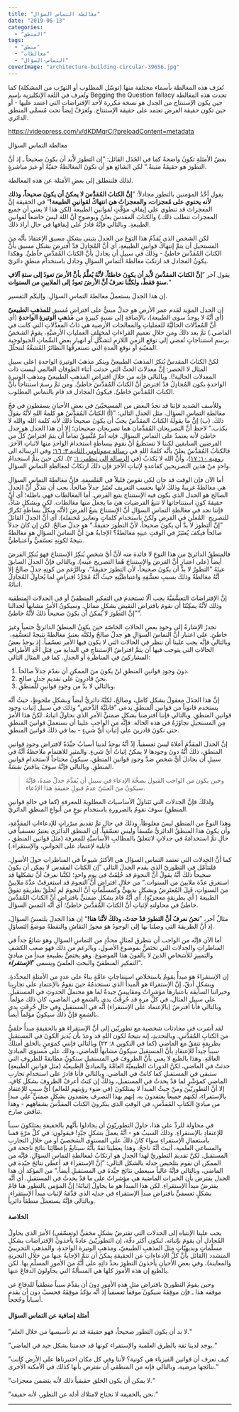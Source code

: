 ```yaml
---
title: "مغالطة التماس السؤال"
date: "2019-06-13"
categories: 
  - "المنطق"
tags: 
  - "منطق"
  - "مغالطات"
  - "التماس-السؤال"
coverImage: "architecture-building-circular-39656.jpg"
---
```


تُعرَف هذه المغالطة بأسماء مختلفة منها (توسّل المطلوب أو التهرّب من المشكلة) كما وتُعرف في اللغة الإنكليزية بإسم Begging the Question fallacy تحدث هذه المغالطة حين يكون الإستنتاج من الجدل هو نسخة مكررة لأحد الإفتراضات التي اعتمد عليها - أو حين تكون حقيقة الفرض تعتمد على حقيقة الإستنتاج. وتُعرَفْ إيضاً تحت مُسمَّى المنطق الدائري.

https://videopress.com/v/dKDMqrCj?preloadContent=metadata

مغالطة التماس السؤال

بعضُ الأمثلةِ تكونُ واضحةً كما في الجَدَل القائل: ”إن التطورَ لاَّبد أن يكونَ صحيحاً ـ إذ أنَّ التطورَ هو حقيقةٌ مثبتةٌ.“ لكن الشائع هو أن تكونَ المغالطةُ خفيّةً أو غيرَ مباشرةٍ.

لذلك فلننطلق إلى بعضِ الأمثلة عن هذه المغالطة.

يقول أحَّدُ المؤمنين بالتطور مجادلاً: ”**إنَّ الكتابَ المُقدَّسَ لا يمكنُ أن يكونَ صحيحاً، وذلك لأنه يحتوي على مُعجزات، والمعجزاتُ هيَ انتهاكٌ لقوانينِ الطبيعة!**“ في الحقيقة إنَّ المعجزاتَ قد تنطوي على إيقافٍ مؤقَّتٍ لقوانينِ الطبيعة (لكن هذا لا يعني أن جميع المعجزات تتطلب ذلك.) والكتابَ المقدسَ يعلنُ وبوضوحٍ أنَّ اللهَ ليسَ خاضعاً لقوانينِ الطبيعةِ. وبالتالي فإنَّهُ قادرٌ على إيقافها في حال أرادَ ذلك.

لكن الشخص الذي يُقدِّمُ هذا النوعَ من الجدلَ يتبنى بشكلٍ مسبق الإعتقادَ بأنَّه منَ المستحيلِ أن يتمَّ إنتهاكُ قوانينِ الطبيعةِ. أي أنَّ المُجادِلَ قدْ افترضَ بشكلٍ مسبق بأنَّ الكتابَ المُقدَّسَ خاطئٌ - وذلكَ في سبيلِ أن يجادلَ بأنَّ الكتابَ المُقدَّسِ خاطئٌ. وهكذا يكونُ المجادل قد ارتكبَ مغالطةَ التماسِ السؤالِ وجادل باستخدام منطقٍ دائريّ.

يقول آخر ”**إنَّ الكتابَ المقدَّسَ لاَّبد أن يكونَ خاطئاً، لأنَّهُ يُعلَّمُ بأنَّ الأرضَ تعودُ إلى ستةِ آلافِ سنةٍ فقطْ، ولكنَّنا نعرفُ أنَّ الأرضَ تعودُ إلى الملايينِ من السنوات.**“

إن هذا الجدلَ يستعملُ مغالطةَ التماسِ السؤالِ. وإليكَم التفسير.

إن الجدل المؤيد لقدم عمر الأرض هو جدلٌ مبنيٌّ على افتراضٍ مُسبق **للمذهبِ الطبيعيّ** (أي أنَّهُ لا يوجدُ سوى الطبيعة)، بالإضافةِ إلى نسبةٍ كبيرةٍ من **مذهبِ الوتيرةِ الواحدةِ** (أي أنَّ المُعدَّلاتَ الحاليَّةَ للعملياتِ والمعالجات الأرضية هي ذاتُ المعدَّلاتِ التي كانت في الماضي.) ثمَّ بعد ذلكَ ومن خلالِ تعميمِ القراءاتِ لمختلفِ العملياتِ الأرضيَّةِ، يقومُ الشخصُ برسمِ استنتاجاتٍ تُفضي إلى توقعِ الزمنِ اللازمِ لتشكُّلِ أو انهيار بعضِ السِّماتِ الجيولوجية المعيّنةِ أو توقعِ المدةِ التي تستغرقُهَا النظائرُ المُشعَّةُ لتتحلّلَ.

لكنَّ الكتابَ المقدسَّ يُنكرُ المذهبَ الطبيعيَّ وينكر مذهبَ الوتيرةِ الواحدةِ (على سبيلِ المثال لا الحصر: إنَّ معدلاتَ الحتِّ التي حدثت أثناء الطوفان العالمي ليست ذات المعدلات الحالية!). وبالتالي فإنه من خلالِ افتراضِ المذهبِ الطبيعيّ ومذهبِ الوتيرةِ الواحدةِ يكون المُجادِلُ قدْ افترضَ أنَّ الكتابَ المُقدَّسَ خاطئٌ. ومن ثمَّ رسمَ استنتاجاً بأنَّ الكتابَ المُقدَّسَ خاطئٌ. فيكونُ المجادل قد قام بالتماس المطلوب.

وللأسف الشديد فإننا قد نجدُ البعض من المسيحيّينَ في بعضِ الأحيانِ يسقطون في فخّ مغالطةِ التماسِ السؤال. مثل الجدل التالي: ”(أ) الكتابُ المُقدَّسُ هو كلمةُ اللهِ لأنَّهُ يقولُ ذلكَ. (ب) إنَّ ما يقولُهُ الكتابُ المقدَّسُ يجبُ أن يكونَ صحيحاً ذلكَ لأنه كلمة الله والله لا يكذب.“ لاحظ أنَّ التصريحان المُقدَّمان هما تصريحان صحيحان؛ إلا أن هذا الجدل هو جدل خاطئ لأنه يعتمدُ على التماسِ السؤالِ. فإنه أمرٌ مُتَّسِقُ تماماً أن يتمَ افتراضُ كلٍّ من الفرضين السابقين لكننا لا نستطيعُ أنْ نقومَ ببساطةٍ استخدامَ الواحدِ منها لاثباتِ الآخرَ. فالكتابُ المُقدَّسُ يعلنُ بأنَّه كلمةُ اللهِ في [رسالة تيموثاوس الثانية ٣: ١٦؛](https://biblia.com/books/ar-vandyke/2Ti3.16) وفي الرسالة الى [رومية ١٠: ١٧](https://biblia.com/books/ar-vandyke/rom10.17))، وأنَّ الله لا يَكذبُ (في [الرسالة إلى تيطس ١:](https://biblia.com/books/ar-vandyke/tit1.2) ٢). لكن حينَ يتمُّ استخدامُ واحدٍ منْ هذين التصريحين كقاعدةٍ لإثباتِ الآخرَ فإن ذلكَ ارتكابٌ لمغالطةِ التماسِ السؤالِ.

أما الآن فإن الوقت قد حان لكي نغوصَ قليلاً في الفلسفةِ. فإنَّ مغالطةَ التماسِ السؤالِ هي مغالطةٌ غريبةٌ وذلكَ لأنها بحسب التعريف تُعتَبرُ جدلاً صالحاً. يجب أن نتذكَّر أنَّ الجدل الصالح هو الجدل الذي يكون فيه الإستنتاج يتبع الفرض. أما المغالطات فهي باطلة؛ أي أنَّ حقيقةَ كونِ استنتاجاتها لا تتبعُ الفرضيات هيَ ما يجعلُ منها مغالطات. لكن وبشكلٍ شاذٍّ، فإننا نجد في مغالطةِ التماسِ السؤالِ أنَّ الإستنتاجَ يتبعُ الفرضَ (لأنَّه وبكلِّ بساطةٍ تَكرارٌ للتصريحِ  المُعلَنِ في الفرضِ ولكنْ باستخدامِ كلماتٍ وتعابيرَ مُختفلة). أي أنَّ الجدلَ القائلَ ”إنَّ التطورَ لا بدَّ أن يكونَ صحيحاً، لأنَّ التطورَ حقيقةٌ.“ هو جدلٌ صالحٌ. لكن إن كانَ جدلاً صالحاً فيكفَ يُعتَبَرُ في الوقتِ عينِهِ مغالطةً؟ الإجابةُ هيَ أنَّ التماسَ السؤالِ هوَ مغالطةٌ نتيجةً لكونِهِ تعسّفيٌّ واعتباطيٌّ.

فالمنطقُ الدائريّ من هذا النوعِ لا فائدة منه لأنَّ أيَّ شخصٍ يُنكِرُ الإستنتاجَ فهوَ يُنكِرُ الفرضَ أيضاً (على اعتبارِ أنَّ الفرضَ والإستنتاجَ هُما التصريح عينه). وبالتالي فإنَّ الجدلَ السابقَ عينَهُ ”التطورُ لا بدَّ أن يكونَ صحيحاً، لأن التطورَ حقيقةٌ“، وبالرَّغمِ من كونِهِ جدلٌ صالحٌ إلا أنَّهُ مغالطةٌ وذلكَ بسببِ تعسُّفِهِ واعتباطيَّتِهِ حيثُ أنَّهُ مُجَرَّدُ افتراضٍ لما يُحاوِلُ المُجادِلُ اثباتَهُ.

إنَّ الإفتراضاتَ التعسُّفيَّةَ يجب ألّا تستخدمَ في التفكيرِ المنطقيِّ أو في الجدلات المنطقية وذلك لأنَّهُ يمكِنُنَا أن نقومَ بافتراضِ النقيضِ بشكلٍ مماثلٍ. وسيكونُ الأمرُ مشابهاً لجدالنا ”إنَّ التطورَ لا يُمكنُ أن يكونَ صحيحاً ذلكَ لأنَّهُ خاطئٌ“.

تجدرُ الإشارةُ إلى وجودِ بعضِ الحالاتِ الخاصّةِ حينَ يكونُ المنطقُ الدائريُّ حتمياً وغيرَ خاطئٍ. على اعتبار أنَّ التماسَ السؤالِ هو جدلٌ صالحٌ ولكنَّه يعتبرُ مغالطةً نتيجةً لتعسُّفِهِ،  وبالتالي فإنَّه يجب علينا أن ننظر في الحالات التي لا يكون فيها الأمر تعسّفياً. إذ يوجدُ بعضُ الحالاتِ التي يتوجب فيها أن يتمَّ افتراضُ الإستنتاجِ في البدايةِ من قِبَلِ أحَّدِ الأطرافِ المشاركينَ في المناظرةِ أو الجدلِ. كما في المثال التالي:

1. دونَ وجودِ قوانينِ المنطقِ لنْ يكونَ منَ الممكنِ أن نقدّمَ جدلاً صالحاً.
2. نحنُ قادرونَ على تقديمِ جدلٍ صالحٍ.
3. وبالتالي لا بدَّ من وجودِ قوانينٍ للمنطقِ.

إنَّ هذا الجدَلَ معقولٌ بشكلٍ كاملٍ، وصالحٌ، لكنَّهُ دائريٌّ أيضاً وبشكلٍ ملحوظٍ، حيثُ أنَّه يستخدم قانوناً من قوانينِ المنطقِ يدعى ”قابليَّةَ الدَّحضِ“ وذلك في سبيل إثبات وجود قوانينِ المنطقِ. وبالتالي فإننا افترضنا بشكلٍ ضمنيٍّ الأمرِ الذي نحاولُ اثباتهُ. لكنَّ هذا الأمرَ مِن المستحيلِ تجاوُزَهُ في هذه الحالة. فإنَّه من الواجبِ علينا أن نستعملَ قوانينَ المنطقِ حتى نكونَ قادرينَ على إثباتِ أيِّ شيءٍ - بما في ذلكَ قوانينَ المنطقِ.

إنَّ الجدلَ المقدَّمَ أعلاهُ ليسَ تعسفياً. إذْ أنَّهُ يوجدُ لدينا أسبابٌ جيِّدَةٌ لافتراضِ وجودِ قوانينِ المنطق، ذلكَ أنَّهُ دونَ وجودها لا يمكنٌ إثباتٌ أيِّ شيءٍ. والمثيرِ للاهتمامِ ملاحظةُ أنَّهُ في سبيلِ أن يجادلَ أيُّ شخصٍ ضدَّ وجودِ قوانينِ المنطقِ، سيكونُ محتاجاً لاستخدامِ قوانينِ المنطقِ. وبالتالي فإنَّهُ سوفَ يناقضُ نفسَهُ.

> وحين يكون من الواجب القبول بصحَّة الإدعاء في سبيلِ أن يُقدَّمَ جدلٌ ضدهُ، فإنَّهُ سيكونُ منَ العبثيّ عدمُ قبولِ حقيقةِ هذا الإدّعاء.

ولذلكَ فإنَّ الجدلات التي تَتَناوَلُ الأساسياتَ المطلوبةَ للمعرفةِ (كما في حالةِ قوانينِ المنطقِ) سوفَ تقومُ بالضرورةِ باستخدامِ نوعٍ من أنواعِ المنطقِ الدائريّ.

وهذا النوعُ من المنطقِ ليسَ مغلوطاً، وذلكَ في حالِ تمَّ تقديم مبرّراتٍ للإدعاءاتِ المقدَّمَةِ، وأن يكونَ هذا المنطقُ الدائريُّ متّسقاً وليس تعسّفياً. إن المنطق الدائري يعتبرُ تعسفياً في حالِ تمَّ استخدامَهُ في جدلاتٍ لاتتعلقُ بالمطالبِ الأساسيَّةِ للمعرفة (مثلَ قوانين المنطقِ ، قابلية لإعتماد على الحواس، والإستقراء.) 

كما أنَّ الجدلات التي تعتمد التماس السؤال هي الأكثرُ شيوعاً في المناظراتِ حولَ الأصولِ. فلنتأمّل في التطوريّ الذي يقدم الجدلَ التالي ”إن الكتابَ المقدس لا يمكن أن يكونَ صحيحاً ذلكَ أنَّهُ يقولُ أنَّ النجومَ قد خُلِقَتْ في يومٍ واحدٍ؛ لكنَّنا نعرفُ أنَّ تشكلها قد استغرق عدّة ملايينَ من السنوات.“ من خلالِ افتراضِ أنَّ النجومَ قد استغرقتْ عدَّةَ ملايينْ منَ السنواتِ، قَبِلَ المُعتَرِضُ وبشكلٍ بديهيٍّ وكمسلّماتٍ أنَّ النجومَ لم تُخلَقْ بطريقةٍ تفوقُ الطبيعةَ ( أي بطريقةٍ معجزيّةٍ). أي أنَّهُ قامَ بشكلٍ ضمنيٍّ بافتراضِ أنَّ الكتابَ المُقدَّسَ خاطئٌ في محاولتهِ لإثباتِ أنَّ الكتابَ المُقدَّسَ خاطئٌ؛ أي أنَّه التمسَ السؤال.

مثالٌ آخر، ”**نحنُ نعرفُ أنَّ التطورَ قدْ حدثَ، وذلكَ لأنَّنا هنا!**“ إن هذا الجدلَ يلتمسُ السؤالَ، إذ أنَّ الطريقةَ التي وصلنا بها إلى الوجودُ هوَ محورُ النقاشِ والنقطةُ موضعُ التساؤلِ.

أما الآن فإنَّه من الواجب أن نتطرق لمثالٍ محدَّدٍ من التماسِ السؤالِ وهوَ شائعٌ جداً في المناظراتِ والجدلات التي تختَصُّ بموضوع الأصولِ، وبالرغم من ذلك فهو صعب الكشفِ والتمييزِ للأشخاصِ الذينَ لا يألفونَ هذا الموضوع. وهو يختصُّ بطبيعةِ مبدأٍ من مبادئِ التفكيرِ المنطقيّ والبحثِ العلميّ ويسمى ”**_الإستقراء_**“.

إن الإستقراءَ هوَ مبدأٌ يقومُ باستخلاصِ استنتاجاتٍ عامَّةٍ بناءً على عددٍ من الأمثلةِ المحدَّدةِ. وبشكلٍ أدقّ، إنَّ الإستقراءَ هو المبدأُ الذي نستخدمُهُ حينَ نقومُ بالإعتمادِ على تجارِبِنا وخبراتنا السابقة باعتبارها مؤشراتٌ ومقاييسٌ جيدةٌ لما هوَ محتملُ الحدوثِ في المستقبل. على سبيل المثال، في كلِّ مرةٍ قد حُرِقَتُ يديِ بالشمعِ في الماضي، كان ذلك مؤلماً. وبالتالي فأنا أفترضُ (بالإعتماد على الإستقراء) أنَّه في المستقبلِ وفي حالِ حُرِقَتٍ يدي بالشمعِ فإنَّ ذلكَ سيكونُ مؤلماً أيضاً.

لقد أشرت في محادثات شخصية مع تطوريّين إلى أنَّ الإستقراءَ هو بالحقيقةِ مبدأُ خلقيٌّ منَ الكتابِ المُقدَّسِ. وبالتحديدِ، إنه نتيجةٌ لكون اللهِ قد وعدَ بأن يُديرَ الكونَ في المستقبلِ بطريقةٍ تتفقُ مع الماضي (كما في التكوين ٨: ٢٢) وبالتالي فإنني كمؤمنٍ بالخلق أمتلكُ سبباً جيداً للإعتقادِ بأنَّ المستقبلَ سيكونُ مشابهاً للماضي، وذلك على مستوى المبادئِ العامَّةِ. وهذا بالطبع لا يعني بأنَّ الظروفَ في المستقبلِ ستكونُ مطابقةً للظروفِ التي حدثتْ في الماضي، لكنَّ الدوراتَ الطبيعيَّةَ العامَّةَ والمبادئَ الطبيعيَّة (مثل قوانينِ الطبيعةِ) ستبقى في المستقبلِ كما كانتْ في الماضي. وبالتالي فأنا قادرُ على استخدامِ تجاربِ الماضي كمؤشّرٍ لما قدْ يحدثُ في المستقبل، وذلكْ إن كنتُ أعرفْ الظروفَ بشكل كافٍ. إلا أنَّ التطوريّينَ ومنْ حيثُ المبدأ لا يمتلكونَ (في ضوء رؤيتهم للعالم) أيَّ سببٍ للإعتقادِ بالإستقراءِ، لكنهم جميعاً يعتقدونَ به. إنهم بهذا التصرف يعتمدون بشكلٍ ضمنيٍّ على مبدأٍ من مبادئِ الكتابِ المُقدَّسِ، في الوقتِ الذي ينكرونَ الكتابَ المقدَّسَ بشفاهِهم - وهذا تناقض صارخ.

في محاولة للردِّ على هذا، حاولَ التطوريّونَ أن يجادلوا بأنَّهم بالحقيقةِ يمتلكونَ سبباً للإعتقادِ بالإستقراءِ. وذلكَ السببُ هو - أنَّهُ يعملُ بشكلٍ جيّدٍ! فيقولون: في كلِّ مرّةٍ قمنا باستعمالِ الإستقراءِ سواءَ كانَ ذلكَ على المستوى الشخصيّ أو من خلالِ التجاربِ والمساعي العلمية، أثبتَ أنَّهُ ناجحٌ. وهذا يعطينا ثقةً بأنَّهُ سيتابعُ بإعطائِنَا نتائجَ ناجحة في المستقبل. لكنَّ تقديمَ التطوريَّ لهذا الجدلِ هو ارتكابٌ لمغالطةِ التماسِ السؤالِ. فإنَّه من الممكن ان نقوم بتلخيص جدله بالشكل التالي: ”إنَّ الإستقراءَ قد أعطى نتائجَ جيّدة في الماضي، وبالتالي فإنَّهُ غالباً سيعطي نتائجَ جيِّدةَ في المستقبلِ أيضاً.“ من المؤكد أن هذا الجدل يفترض بأن الخبرات الماضية هي مؤشراتٌ على ما قدْ يحدثُ في المستقبلِ. أي أنَّه يفترضُ مبدأَ الإستقراءِ. لكن هذا المبدأُ هو ما يحاولُ إثباتَهُ! إنَّ المؤمن بالتطور هنا قامً بشكلٍ تعسفيٍّ بافتراضِ مبدأِ الإستقراءِ في جدلِه الذي قدَّمَهُ لإثبات مبدأ الإستقراء. وبالتالي فإنَّهُ يستعملُ منطقاً دائرياً.

#### الخلاصة

يجب علينا الإنتباه إلى الجدلات التي تفترضُ بشكلٍ مخفيٍّ (وتعسّفيٍ) الأمرَ الذي يحاولُ المُجادل أن يقومَ بإثباته. لنكون أكثر دقّة، إن التطوريّينَ عادةً يأخذونَ الإفتراضات بشكلِ مسلّماتٍ وبديهيّاتٍ مثلَ المذهبِ الطبيعيّ، ومذهبِ الوتيرة الواحدةِ، والمذهبِ التجريبيّ المتشدد (القائل بأنَّ كلَّ الإدعاءاتِ عن الحقيقةِ يمكنُ أن تتمَّ الإجابةُ عنها من خلالِ التجربةِ والمعاينة)، وفي بعضِ الأحيانِ يأخذونَ التطورَ بحدِّ ذاتِهِ على أنَّهُ منَ الأمورِ المسلّمِ بها. لكن بالطبع إن هذه الأمورَ كلها هي المسألةُ التي يحاولونَ الدفاعَ عنها.

وحين يقومُ التطوريّ بافتراضِ مثلِ هذهِ الأمورِ دونَ أن يقدِّمَ سبباً منطقياً للدفاعِ عن موقفه هذا ـ فإن موقِفَهُ سيكونُ موقفاً تعسفياً إذ أنَّه يؤكدُ موقِفَهُ فحسبْ دون أن يقدم أسباباً وحُججاً.

#### أمثلة إضافية عن التماس السؤال

”لا بد أن يكون التطور صحيحاً، فهو حقيقة قد تم تأسيسها من خلال العلم.“ 

”يوجد لدينا ثقة بالطرق العلمية والإستقراء كونها قد خدمتنا بشكل جيد في الماضي.“

”كيف نعرف أن قوانين الفيزياء هي كونية؟ لأننا وفي كل مكان اختبرناها على الأرض كانت نتائجها مرضية. وبالتالي فإنه من المنطقي أن نفترض بأنها كذلك في الأمكنة الأُخرى.“

”لا يمكن أن يكون الخلق حقيقياً ذلك لأنه يتضمن معجزات.“

”نحن بالحقيقة لا نحتاج لامتلاك أدلة عن التطور، لأنه حقيقة.“

* * *

